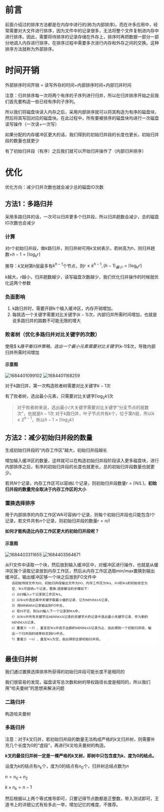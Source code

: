 # 前言

前面介绍过的排序方法都是在内存中进行的(称为内部排序)。而在许多应用中，经常需要对大文件进行排序，因为文件中的记录很多，无法将整个文件复制进内存中进行排序。因此，需要将待排序的记录存储在外存上，排序时再把数据一部分一部分地调入内存进行排序，在排序过程中需要多次进行内存和外存之间的交换。这种排序方法就称为外部排序。

# 时间开销

外部排序时间开销 = 读写外存的时间+内部排序时间+内部归并时间

注意：归并排序每一次将两个有序的子序列进行归并，所以在归并排序开始之前我们首先要构造一些已经有序的子序列。

所以我们将磁盘块读入内存之后，采用内部排序就可以将其构造为有序的磁盘块，然后将其写回对应的磁盘块。在此过程中，所有要被排序的磁盘块均进行一次磁盘读写操作（一次读+一次写）

如果分配的内存缓冲区更大的话，我们得到的初始归并段的长度也更长，初始归并段的数量也就更少

有了初始归并段（有序）之后我们就可以开始归并操作了（内部归并排序）

# 优化

优化方向：减少归并次数也就会减少总的磁盘IO次数

## 方法1：多路归并

采用多路归并的话，一次可以归并更多个归并段，所以归并趟数会减少，总的磁盘IO次数也会减少

### 计算

对$r$个初始归并段，做$k$路归并，则归并树可用$k$叉树表示，若树高为$h$，则归并趟数=$h-1 = \lceil \log_kr\rceil$

推导：$k$叉树第$h$层最多有$k^{h-1}$个节点，则$r\leqslant k^{h-1}, (h-1)_{最小} = \lceil \log_kr\rceil$

$k$越大，$r$越小，归并趟数越少，读写磁盘次数越少，我们优化归并操作的时候就优化这两个参数

### 负面影响

1. k路归并时，需要开辟k个输入缓冲区，内存开销增加。
2. 每挑选一个关键字需要对比关键字$(k-1)$次，内部归并所需时间增加，也就是说多路归并的路数不可能无限的增大

### 败者树（优化多路归并对比关键字的次数）

使用$ k$路平衡归并策略，选出一个最小元素需要对比关键字$(k-1)$次，导致内部归并所需时间增加

#### 示意图

![1684401099102](image/外部排序/1684401099102.png)
![1684401168259](image/外部排序/1684401168259.png)

对于$k$路归并，第一次构造败者树需要对比关键字$k-1$次

有了败者树，选出最小元素，只需要对比关键字$\lceil \log_2k\rceil$次

> 对于败者树来说，选出最小/大关键字需要对比关键字“分支节点的层数次”，也就是$h-1$次
> 对于$k$路归并，叶子节点共有$k$个，位于第$h$层，所以$k\leqslant 2^{h-1}$，所以$h-1 =\lceil \log_2k\rceil$

## 方法2：减少初始归并段的数量

生成初始归并段的“内存工作区”越大，初始归并段越长

增加输入缓冲区的数量，这样就可以在构造初始归并段阶段读入更多磁盘块，进行内部排序之后，有序的初始归并段的长度也就更长，总的初始归并段数量也就更少。

若共$N$个记录，内存工作区可以容纳$L$个记录，则初始归并段数量$r = ⌈N/L⌉$，**初始归并段的数量完全取决于内存工作区的大小**

### 置换选择排序

用于内部排序的内存工作区WA可容纳$l$个记录，则每个初始归并段也只能包含$l$个记录，若文件共有$n$个记录，则初始归并段的数量$r = n/ l$

**如何才能构造比内存工作区更大的初始归并段呢？**

#### 示意图

![1684403311655](image/外部排序/1684403311655.png)
![1684403564671](image/外部排序/1684403564671.png)

从FI文件中读取一个块，然后放到输入缓冲区中，对缓冲区进行操作，也就是从缓冲区挨个读取记录放到内存工作区，然后从内存工作区选取min/max置换到输出缓冲区，输出缓冲区够一个块之后放到FO文件中![1702459075950](image/外部排序/1702459075950.png)

## 最佳归并树

我们通过置换选择排序所获得的初始归并段可能长度不是相同的	

我们很容易的发现，磁盘读写总次数和树的带权路径长度是相同的，所以我们用“哈夫曼树”的思想来解决问题	

### 二路归并

构造哈夫曼树

### 多路归并

注意：对于$k$叉归并，若初始归并段的数量无法构成严格的$k$叉归并树，则需要补充几个⻓度为$0$的“虚段”，再进行$k$叉哈夫曼树的构造。

**$k$叉的最佳归并树一定是一棵严格的$k$叉树，即树中只包含度为$k$、度为$0$的结点。**

设度为$k$的结点有$n_k$个，度为$0$的结点有$n_0$个，归并树总结点数为$n$

$n = n_0 + n_2$

$k\times n_k = n - 1$

然后根据以上两个等式推导即可，只要记得节点数都是正整数，带入测试即可，王道书上的详细公式有些多此一举，增加记忆的难度，不推荐。
